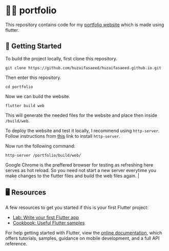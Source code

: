 # :man_cartwheeling: portfolio

This repository contains code for my [portfolio website](https://huzaifasaeed.github.io/) which is made using flutter. 

## :1234: Getting Started

To build the project locally, first clone this repository.
```
git clone https://github.com/huzaifasaeed/huzaifasaeed.github.io.git
```
Then enter this repository.
```
cd portfolio
```

Now we can build the website.
```
flutter build web
```

This will generate the needed files for the website and place then inside `/build/web`. 

To deploy the website and test it locally, I recommend using `http-server`. Follow instructions from [this](https://www.npmjs.com/package/http-server) link to install `http-server`. 

Now run the following command:
```
http-server /portfolio/build/web/
```

Google Chrome is the preffered browser for testing as refreshing here serves as hot reload. So you need not start a new server everytime you make changes to the flutter files and build the web files again.                              |

## :desktop_computer: Resources

A few resources to get you started if this is your first Flutter project:

- [Lab: Write your first Flutter app](https://flutter.dev/docs/get-started/codelab)
- [Cookbook: Useful Flutter samples](https://flutter.dev/docs/cookbook)

For help getting started with Flutter, view the [online documentation](https://flutter.dev/docs), which offers tutorials,
samples, guidance on mobile development, and a full API reference.
